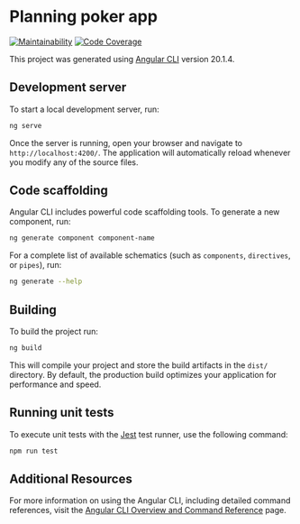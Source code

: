 # Planning poker app

<a href="https://qlty.sh/gh/MarcosOliveir4/projects/planning-poker-app"><img src="https://qlty.sh/gh/MarcosOliveir4/projects/planning-poker-app/maintainability.svg" alt="Maintainability" /></a>
<a href="https://qlty.sh/gh/MarcosOliveir4/projects/planning-poker-app"><img src="https://qlty.sh/gh/MarcosOliveir4/projects/planning-poker-app/coverage.svg" alt="Code Coverage" /></a>

This project was generated using [Angular CLI](https://github.com/angular/angular-cli) version 20.1.4.

## Development server

To start a local development server, run:

```bash
ng serve
```

Once the server is running, open your browser and navigate to `http://localhost:4200/`. The application will automatically reload whenever you modify any of the source files.

## Code scaffolding

Angular CLI includes powerful code scaffolding tools. To generate a new component, run:

```bash
ng generate component component-name
```

For a complete list of available schematics (such as `components`, `directives`, or `pipes`), run:

```bash
ng generate --help
```

## Building

To build the project run:

```bash
ng build
```

This will compile your project and store the build artifacts in the `dist/` directory. By default, the production build optimizes your application for performance and speed.

## Running unit tests

To execute unit tests with the [Jest](https://jestjs.io/) test runner, use the following command:

```bash
npm run test
```

## Additional Resources

For more information on using the Angular CLI, including detailed command references, visit the [Angular CLI Overview and Command Reference](https://angular.dev/tools/cli) page.
